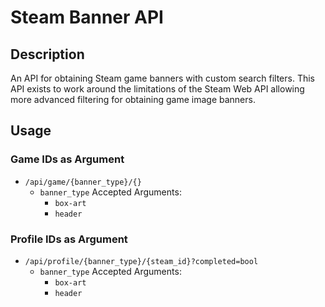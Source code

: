 # Steam Banner API

## Description
An API for obtaining Steam game banners with custom search filters. This API exists to work around the limitations of the Steam Web API allowing more advanced filtering for obtaining game image banners. 

## Usage

### Game IDs as Argument
- `/api/game/{banner_type}/{}`
    - `banner_type` Accepted Arguments:
        - `box-art`
        - `header`

### Profile IDs as Argument
- `/api/profile/{banner_type}/{steam_id}?completed=bool`
    - `banner_type` Accepted Arguments:
        - `box-art`
        - `header`
